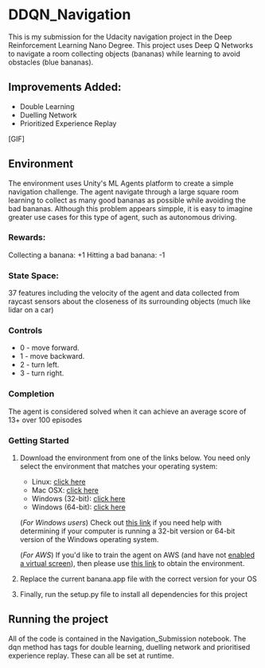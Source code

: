 # DDQN_Navigation
This is my submission for the Udacity navigation project in the Deep Reinforcement Learning Nano Degree. This project uses Deep Q Networks to navigate a room collecting objects (bananas) while learning to avoid obstacles (blue bananas). 

## Improvements Added:
* Double Learning
* Duelling Network
* Prioritized Experience Replay

[GIF]

## Environment
The environment uses Unity's ML Agents platform to create a simple navigation challenge. The agent navigate through a large square room learning to collect as many good bananas as possible while avoiding the bad bananas. Although this problem appears simpple, it is easy to imagine greater use cases for this type of agent, such as autonomous driving.

### Rewards:
Collecting a banana: +1
Hitting a bad banana: -1

### State Space:
37 features including the velocity of the agent and data collected from raycast sensors about the closeness of its surrounding objects (much like lidar on a car)

### Controls
* 0 - move forward.
* 1 - move backward.
* 2 - turn left.
* 3 - turn right.

### Completion
The agent is considered solved when it can achieve an average score of 13+ over 100 episodes


### Getting Started

1. Download the environment from one of the links below.  You need only select the environment that matches your operating system:
    - Linux: [click here](https://s3-us-west-1.amazonaws.com/udacity-drlnd/P1/Banana/Banana_Linux.zip)
    - Mac OSX: [click here](https://s3-us-west-1.amazonaws.com/udacity-drlnd/P1/Banana/Banana.app.zip)
    - Windows (32-bit): [click here](https://s3-us-west-1.amazonaws.com/udacity-drlnd/P1/Banana/Banana_Windows_x86.zip)
    - Windows (64-bit): [click here](https://s3-us-west-1.amazonaws.com/udacity-drlnd/P1/Banana/Banana_Windows_x86_64.zip)
    
    (_For Windows users_) Check out [this link](https://support.microsoft.com/en-us/help/827218/how-to-determine-whether-a-computer-is-running-a-32-bit-version-or-64) if you need help with determining if your computer is running a 32-bit version or 64-bit version of the Windows operating system.

    (_For AWS_) If you'd like to train the agent on AWS (and have not [enabled a virtual screen](https://github.com/Unity-Technologies/ml-agents/blob/master/docs/Training-on-Amazon-Web-Service.md)), then please use [this link](https://s3-us-west-1.amazonaws.com/udacity-drlnd/P1/Banana/Banana_Linux_NoVis.zip) to obtain the environment.

2. Replace the current banana.app file with the correct version for your OS

3. Finally, run the setup.py file to install all dependencies for this project

## Running the project

All of the code is contained in the Navigation_Submission notebook. The dqn method has tags for double learning, duelling network and prioritised experience replay. These can all be set at runtime.


